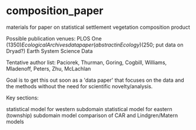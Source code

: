 composition_paper
=================

materials for paper on statistical settlement vegetation composition product

Possible publication venues:
PLOS One ($1350)
Ecological Archives data paper (abstract in Ecology) ($250; put data on Dryad?)
Earth System Science Data

Tentative author list:
Paciorek, Thurman, Goring, Cogbill, Williams, Mladenoff, Peters, Zhu, McLachlan

Goal is to get this out soon as a 'data paper' that focuses on the data and the methods without the need for scientific novelty/analysis.

Key sections:

statistical model for western subdomain
statistical model for eastern (township) subdomain
model comparison of CAR and Lindgren/Matern models
